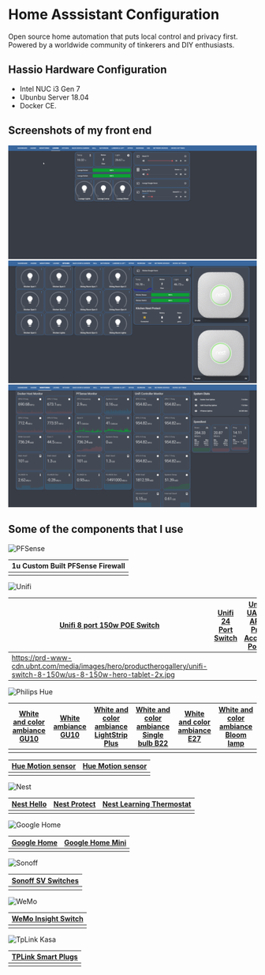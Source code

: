 # Home Asssistant Configuration

Open source home automation that puts local control and privacy first. Powered by a worldwide community of tinkerers and DIY enthusiasts. 

## Hassio Hardware Configuration
- Intel NUC i3 Gen 7 
- Ubunbu Server 18.04
- Docker CE. 

## Screenshots of my front end
![hassio1](https://raw.githubusercontent.com/noodlemctwoodle/hassio/master/www/github/screenshots/lounge.png)
![hassio2](https://raw.githubusercontent.com/noodlemctwoodle/hassio/master/www/github/screenshots/kitchen.png)
![hassio3](https://raw.githubusercontent.com/noodlemctwoodle/hassio/master/www/github/screenshots/grafana.png)



## Some of the components that I use

![PFSense](https://raw.githubusercontent.com/noodlemctwoodle/hassio/master/www/github/PfSense-Logo.png)

| 1u  Custom Built PFSense Firewall    |
|---|
|   |

![Unifi](https://raw.githubusercontent.com/noodlemctwoodle/hassio/master/www/github/unifi-logo.png)

|[Unifi 8 port 150w POE Switch](https://www.ubnt.com/unifi-switching/unifi-switch-8-150w/)    |[Unifi 24 Port Switch](https://www.ubnt.com/unifi-switching/unifi-switch-2448/)    | [Unifi UAC-AP-Pro Access Point](https://www.ubnt.com/unifi/unifi-ap-ac-pro/)    | [Unifi UAC-NANO-HD Access Point](https://unifi-nanohd.ubnt.com/)    | [Unifi Gen2 Plus](https://unifi-protect.ubnt.com/cloud-key-gen2)    | [UniFi Video Camera G3](https://www.ui.com/unifi-video/unifi-video-camera-g3)   |
|---|---|---|---|---|---|
| https://prd-www-cdn.ubnt.com/media/images/hero/productherogallery/unifi-switch-8-150w/us-8-150w-hero-tablet-2x.jpg   |   |   |   |   |   |



![Philips Hue](https://raw.githubusercontent.com/noodlemctwoodle/hassio/master/www/github/logo-hue.png)

|[White and color ambiance GU10](https://www2.meethue.com/en-gb/p/hue-white-and-color-ambiance-single-bulb-gu10/8718696485880)   |[White ambiance GU10](https://www2.meethue.com/en-gb/p/hue-white-ambiance-single-bulb-gu10/8718696598283)    | [White and color ambiance LightStrip Plus](https://www2.meethue.com/en-gb/p/hue-white-and-color-ambiance-white-and-color-ambiance-lightstrip-plus/7190155PH)   | [White and color ambiance Single bulb B22](https://www2.meethue.com/en-gb/p/hue-white-and-color-ambiance-single-bulb-b22/8718696593073)   | [White and color ambiance E27](https://www2.meethue.com/en-gb/p/hue-white-and-color-ambiance-single-bulb-e27/8718696592984)  | [White and color ambiance Bloom lamp](https://www2.meethue.com/en-gb/p/hue-white-and-color-ambiance-bloom-table-lamp/7299760PU)  |
|---|---|---|---|---|---|
|   |   |   |   |   |   |



| [Hue Motion sensor](https://www2.meethue.com/en-gb/p/hue-motion-sensor/8718696595190)   | [Hue Motion sensor](https://www2.meethue.com/en-gb/p/hue-motion-sensor/8718696595190)   |
|---|---|
|   |   |


![Nest](https://raw.githubusercontent.com/noodlemctwoodle/hassio/master/www/github/nest-logo.png)

| [Nest Hello](https://nest.com/uk/doorbell/nest-hello/overview/)   | [Nest Protect](https://nest.com/uk/smoke-co-alarm/overview/)    | [Nest Learning Thermostat](https://nest.com/uk/thermostats/nest-learning-thermostat/overview/)    |
|---|---|---|
|   |   |   |

![Google Home](https://raw.githubusercontent.com/noodlemctwoodle/hassio/master/www/github/google-logo.png)

| [Google Home](https://store.google.com/gb/product/google_home)    | [Google Home Mini](https://store.google.com/gb/product/google_home_mini?hl=en-GB)   |
|---|---|
|   |   |

![Sonoff](https://raw.githubusercontent.com/noodlemctwoodle/hassio/master/www/github/sonofflogo.png)

| [Sonoff SV Switches](https://www.itead.cc/sonoff-sv.html)   |
|---|
|   |

![WeMo](https://raw.githubusercontent.com/noodlemctwoodle/hassio/master/www/github/wemo-logo.png)

| [WeMo Insight Switch](https://www.belkin.com/uk/p/P-F7C029)   |
|---|
|   |

![TpLink Kasa](https://raw.githubusercontent.com/noodlemctwoodle/hassio/master/www/github/tplink-logo.png)

| [TPLink Smart Plugs](https://www.tp-link.com/uk/products/details/cat-5258_HS110.html)   |
|---|
|   |


